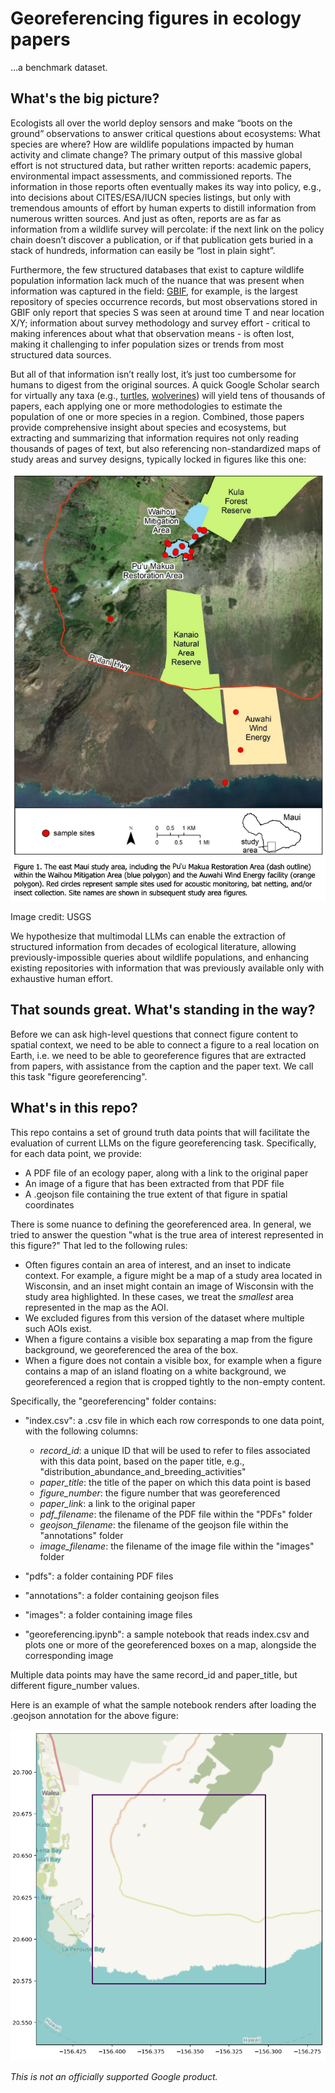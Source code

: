 # Georeferencing figures in ecology papers

...a benchmark dataset.

## What's the big picture?

Ecologists all over the world deploy sensors and make “boots on the ground” observations to answer critical questions about ecosystems: What species are where? How are wildlife populations impacted by human activity and climate change?  The primary output of this massive global effort is not structured data, but rather written reports: academic papers, environmental impact assessments, and commissioned reports.  The information in those reports often eventually makes its way into policy, e.g., into decisions about CITES/ESA/IUCN species listings, but only with tremendous amounts of effort by human experts to distill information from numerous written sources.  And just as often, reports are as far as information from a wildlife survey will percolate: if the next link on the policy chain doesn’t discover a publication, or if that publication gets buried in a stack of hundreds, information can easily be “lost in plain sight”.

Furthermore, the few structured databases that exist to capture wildlife population information lack much of the nuance that was present when information was captured in the field: [GBIF](https://gbif.org), for example, is the largest repository of species occurrence records, but most observations stored in GBIF only report that species S was seen at around time T and near location X/Y; information about survey methodology and survey effort - critical to making inferences about what that observation means - is often lost, making it challenging to infer population sizes or trends from most structured data sources.

But all of that information isn’t really lost, it’s just too cumbersome for humans to digest from the original sources.  A quick Google Scholar search for virtually any taxa (e.g., [turtles](https://scholar.google.com/scholar?hl=en&as_sdt=0%2C48&q=turtle+population+survey&btnG=), [wolverines](https://scholar.google.com/scholar?hl=en&as_sdt=0%2C48&q=wolverine+population+survey&btnG=)) will yield tens of thousands of papers, each applying one or more methodologies to estimate the population of one or more species in a region.  Combined, those papers provide comprehensive insight about species and ecosystems, but extracting and summarizing that information requires not only reading thousands of pages of text, but also referencing non-standardized maps of study areas and survey designs, typically locked in figures like this one:

![](sample_image.png)

Image credit: USGS

We hypothesize that multimodal LLMs can enable the extraction of structured information from decades of ecological literature, allowing previously-impossible queries about wildlife populations, and enhancing existing repositories with information that was previously available only with exhaustive human effort.

## That sounds great.  What's standing in the way?

Before we can ask high-level questions that connect figure content to spatial context, we need to be able to connect a figure to a real location on Earth, i.e. we need to be able to georeference figures that are extracted from papers, with assistance from the caption and the paper text.  We call this task "figure georeferencing".

## What's in this repo?

This repo contains a set of ground truth data points that will facilitate the evaluation of current LLMs on the figure georeferencing task.  Specifically, for each data point, we provide:

* A PDF file of an ecology paper, along with a link to the original paper
* An image of a figure that has been extracted from that PDF file
* A .geojson file containing the true extent of that figure in spatial coordinates

There is some nuance to defining the georeferenced area.  In general, we tried to answer the question "what is the true area of interest represented in this figure?"  That led to the following rules:

* Often figures contain an area of interest, and an inset to indicate context.  For example, a figure might be a map of a study area located in Wisconsin, and an inset might contain an image of Wisconsin with the study area highlighted.  In these cases, we treat the <i>smallest</i> area represented in the map as the AOI.
* We excluded figures from this version of the dataset where multiple such AOIs exist.
* When a figure contains a visible box separating a map from the figure background, we georeferenced the area of the box.
* When a figure does not contain a visible box, for example when a figure contains a map of an island floating on a white background, we georeferenced a region that is cropped tightly to the non-empty content.

Specifically, the "georeferencing" folder contains:

* "index.csv": a .csv file in which each row corresponds to one data point, with the following columns:
  * <i>record_id</i>: a unique ID that will be used to refer to files associated with this data point, based on the paper title, e.g., "distribution_abundance_and_breeding_activities"
  * <i>paper_title</i>: the title of the paper on which this data point is based
  * <i>figure_number</i>: the figure number that was georeferenced
  * <i>paper_link</i>: a link to the original paper
  * <i>pdf_filename</i>: the filename of the PDF file within the "PDFs" folder
  * <i>geojson_filename</i>: the filename of the geojson file within the "annotations" folder
  * <i>image_filename</i>: the filename of the image file within the "images" folder

* "pdfs": a folder containing PDF files
* "annotations": a folder containing geojson files
* "images": a folder containing image files
* "georeferencing.ipynb": a sample notebook that reads index.csv and plots one or more of the georeferenced boxes on a map, alongside the corresponding image

Multiple data points may have the same record_id and paper_title, but different figure_number values.

Here is an example of what the sample notebook renders after loading the .geojson annotation for the above figure:

![](sample_image_georeferenced.png)

*This is not an officially supported Google product.*

